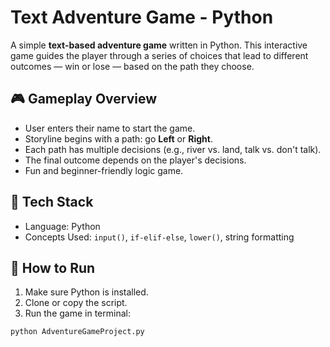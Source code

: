 # Text Adventure Game - Python

A simple **text-based adventure game** written in Python. This interactive game guides the player through a series of choices that lead to different outcomes — win or lose — based on the path they choose.

## 🎮 Gameplay Overview

- User enters their name to start the game.
- Storyline begins with a path: go **Left** or **Right**.
- Each path has multiple decisions (e.g., river vs. land, talk vs. don't talk).
- The final outcome depends on the player's decisions.
- Fun and beginner-friendly logic game.

## 🧱 Tech Stack

- Language: Python
- Concepts Used: `input()`, `if-elif-else`, `lower()`, string formatting

## 🚀 How to Run

1. Make sure Python is installed.
2. Clone or copy the script.
3. Run the game in terminal:

```bash
python AdventureGameProject.py
